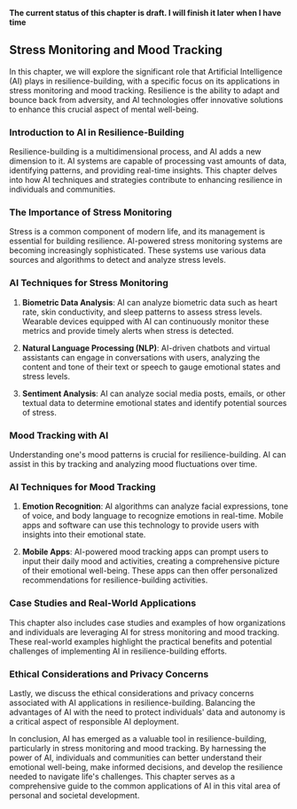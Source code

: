 **The current status of this chapter is draft. I will finish it later when I have time**

Stress Monitoring and Mood Tracking
-----------------------------------

In this chapter, we will explore the significant role that Artificial Intelligence (AI) plays in resilience-building, with a specific focus on its applications in stress monitoring and mood tracking. Resilience is the ability to adapt and bounce back from adversity, and AI technologies offer innovative solutions to enhance this crucial aspect of mental well-being.

### Introduction to AI in Resilience-Building

Resilience-building is a multidimensional process, and AI adds a new dimension to it. AI systems are capable of processing vast amounts of data, identifying patterns, and providing real-time insights. This chapter delves into how AI techniques and strategies contribute to enhancing resilience in individuals and communities.

### The Importance of Stress Monitoring

Stress is a common component of modern life, and its management is essential for building resilience. AI-powered stress monitoring systems are becoming increasingly sophisticated. These systems use various data sources and algorithms to detect and analyze stress levels.

### AI Techniques for Stress Monitoring

1. **Biometric Data Analysis**: AI can analyze biometric data such as heart rate, skin conductivity, and sleep patterns to assess stress levels. Wearable devices equipped with AI can continuously monitor these metrics and provide timely alerts when stress is detected.

2. **Natural Language Processing (NLP)**: AI-driven chatbots and virtual assistants can engage in conversations with users, analyzing the content and tone of their text or speech to gauge emotional states and stress levels.

3. **Sentiment Analysis**: AI can analyze social media posts, emails, or other textual data to determine emotional states and identify potential sources of stress.

### Mood Tracking with AI

Understanding one's mood patterns is crucial for resilience-building. AI can assist in this by tracking and analyzing mood fluctuations over time.

### AI Techniques for Mood Tracking

1. **Emotion Recognition**: AI algorithms can analyze facial expressions, tone of voice, and body language to recognize emotions in real-time. Mobile apps and software can use this technology to provide users with insights into their emotional state.

2. **Mobile Apps**: AI-powered mood tracking apps can prompt users to input their daily mood and activities, creating a comprehensive picture of their emotional well-being. These apps can then offer personalized recommendations for resilience-building activities.

### Case Studies and Real-World Applications

This chapter also includes case studies and examples of how organizations and individuals are leveraging AI for stress monitoring and mood tracking. These real-world examples highlight the practical benefits and potential challenges of implementing AI in resilience-building efforts.

### Ethical Considerations and Privacy Concerns

Lastly, we discuss the ethical considerations and privacy concerns associated with AI applications in resilience-building. Balancing the advantages of AI with the need to protect individuals' data and autonomy is a critical aspect of responsible AI deployment.

In conclusion, AI has emerged as a valuable tool in resilience-building, particularly in stress monitoring and mood tracking. By harnessing the power of AI, individuals and communities can better understand their emotional well-being, make informed decisions, and develop the resilience needed to navigate life's challenges. This chapter serves as a comprehensive guide to the common applications of AI in this vital area of personal and societal development.
